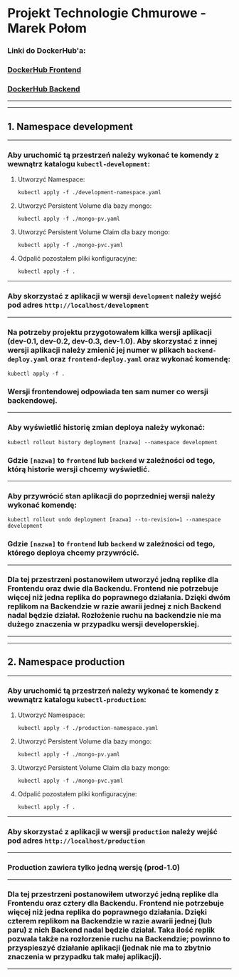 # Projekt Technologie Chmurowe - Marek Połom
### Linki do DockerHub'a:
### [DockerHub Frontend](https://hub.docker.com/r/mpolom/frontend)
### [DockerHub Backend](https://hub.docker.com/r/mpolom/backend)
---
---
## 1. Namespace development
---
### Aby uruchomić tą przestrzeń należy wykonać te komendy z wewnątrz katalogu ```kubectl-development```:
1. Utworzyć Namespace:
   ```console
   kubectl apply -f ./development-namespace.yaml
   ```
2. Utworzyć Persistent Volume dla bazy mongo:
   ```console
   kubectl apply -f ./mongo-pv.yaml
   ```
3. Utworzyć Persistent Volume Claim dla bazy mongo:
   ```console
   kubectl apply -f ./mongo-pvc.yaml
   ```
4. Odpalić pozostałem pliki konfiguracyjne:
   ```console
   kubectl apply -f .
   ```
---
### Aby skorzystać z aplikacji w wersji ```development``` należy wejść pod adres ```http://localhost/development```
---
### Na potrzeby projektu przygotowałem kilka wersji aplikacji (dev-0.1, dev-0.2, dev-0.3, dev-1.0). Aby skorzystać z innej wersji aplikacji należy zmienić jej numer w plikach ```backend-deploy.yaml``` oraz ```frontend-deploy.yaml``` oraz wykonać komendę:
```console 
kubectl apply -f .
```
### Wersji frontendowej odpowiada ten sam numer co wersji backendowej.
---
### Aby wyświetlić historię zmian deploya należy wykonać:
```console
kubectl rollout history deployment [nazwa] --namespace development
```
### Gdzie ```[nazwa]``` to ```frontend``` lub ```backend``` w zależności od tego, którą historie wersji chcemy wyświetlić.
---
### Aby przywrócić stan aplikacji do poprzedniej wersji należy wykonać komendę:
```console
kubectl rollout undo deployment [nazwa] --to-revision=1 --namespace development
```
### Gdzie ```[nazwa]``` to ```frontend``` lub ```backend``` w zależności od tego, którego deploya chcemy przywrócić.
---
### Dla tej przestrzeni postanowiłem utworzyć jedną replike dla Frontendu oraz dwie dla Backendu. Frontend nie potrzebuje więcej niż jedna replika do poprawnego działania. Dzięki dwóm replikom na Backendzie w razie awarii jednej z nich Backend nadal będzie działał. Rozłożenie ruchu na backendzie nie ma dużego znaczenia w przypadku wersji developerskiej.
---
---
## 2. Namespace production
---
### Aby uruchomić tą przestrzeń należy wykonać te komendy z wewnątrz katalogu ```kubectl-production```:
1. Utworzyć Namespace:
   ```console
   kubectl apply -f ./production-namespace.yaml
   ```
2. Utworzyć Persistent Volume dla bazy mongo:
   ```console
   kubectl apply -f ./mongo-pv.yaml
   ```
3. Utworzyć Persistent Volume Claim dla bazy mongo:
   ```console
   kubectl apply -f ./mongo-pvc.yaml
   ```
4. Odpalić pozostałem pliki konfiguracyjne:
   ```console
   kubectl apply -f .
   ```
---
### Aby skorzystać z aplikacji w wersji ```production``` należy wejść pod adres ```http://localhost/production```
---
### Production zawiera tylko jedną wersję (prod-1.0)
---
### Dla tej przestrzeni postanowiłem utworzyć jedną replike dla Frontendu oraz cztery dla Backendu. Frontend nie potrzebuje więcej niż jedna replika do poprawnego działania. Dzięki czterem replikom na Backendzie w razie awarii jednej (lub paru) z nich Backend nadal będzie działał. Taka ilość replik pozwala także na rozłorzenie ruchu na Backendzie; powinno to przyspieszyć działanie aplikacji (jednak nie ma to zbytnio znaczenia w przypadku tak małej aplikacji).
---